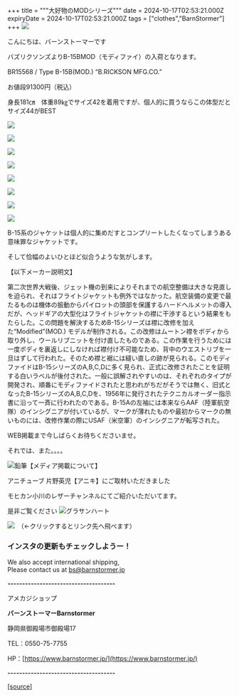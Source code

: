 +++
title = """大好物のMODシリーズ"""
date = 2024-10-17T02:53:21.000Z
expiryDate = 2024-10-17T02:53:21.000Z
tags = ["clothes","BarnStormer"]
+++
[![](https://stat.ameba.jp/user_images/20231023/16/barnstormer-go/b2/03/p/o0420015015354743273.png)](https://ameblo.jp/barnstormer-go/entry-12825670498.html)

こんにちは、バーンストーマーです

バズリクソンズよりB-15BMOD（モディファイ）の入荷となります。

BR15568 / Type B-15B(MOD.) “B.RICKSON MFG.CO.”　

お値段91300円（税込）

身長181㎝　体重89㎏でサイズ42を着用ですが、個人的に買うならこの体型だとサイズ44がBEST

[![](https://stat.ameba.jp/user_images/20241017/11/barnstormer-go/18/9f/j/o0486070015498931008.jpg)](https://stat.ameba.jp/user_images/20241017/11/barnstormer-go/18/9f/j/o0486070015498931008.jpg)

[![](https://stat.ameba.jp/user_images/20241017/11/barnstormer-go/8b/21/j/o0466070015498931010.jpg)](https://stat.ameba.jp/user_images/20241017/11/barnstormer-go/8b/21/j/o0466070015498931010.jpg)

[![](https://stat.ameba.jp/user_images/20241017/11/barnstormer-go/82/d2/j/o0466070015498931012.jpg)](https://stat.ameba.jp/user_images/20241017/11/barnstormer-go/82/d2/j/o0466070015498931012.jpg)

[![](https://stat.ameba.jp/user_images/20241017/11/barnstormer-go/a7/d3/j/o0466070015498931015.jpg)](https://stat.ameba.jp/user_images/20241017/11/barnstormer-go/a7/d3/j/o0466070015498931015.jpg)

[![](https://stat.ameba.jp/user_images/20241017/11/barnstormer-go/e2/33/j/o0466070015498931021.jpg)](https://stat.ameba.jp/user_images/20241017/11/barnstormer-go/e2/33/j/o0466070015498931021.jpg)

[![](https://stat.ameba.jp/user_images/20241017/11/barnstormer-go/d1/51/j/o0466070015498931018.jpg)](https://stat.ameba.jp/user_images/20241017/11/barnstormer-go/d1/51/j/o0466070015498931018.jpg)

[![](https://stat.ameba.jp/user_images/20241017/11/barnstormer-go/e7/c7/j/o0466070015498931020.jpg)](https://stat.ameba.jp/user_images/20241017/11/barnstormer-go/e7/c7/j/o0466070015498931020.jpg)

[![](https://stat.ameba.jp/user_images/20241017/11/barnstormer-go/77/b9/j/o0466070015498931019.jpg)](https://stat.ameba.jp/user_images/20241017/11/barnstormer-go/77/b9/j/o0466070015498931019.jpg)

B-15系のジャケットは個人的に集めだすとコンプリートしたくなってしまうある意味罪なジャケットです。

そして恰幅のよいひとほど似合うような気がします。

【以下メーカー説明文】

第二次世界大戦後、ジェット機の到来によりそれまでの航空整備は大きな見直しを迫られ、それはフライトジャケットも例外ではなかった。航空装備の変更で最たるものは機体の振動からパイロットの頭部を保護するハードヘルメットの導入だが、ヘッドギアの大型化はフライトジャケットの襟に干渉するという結果をもたらした。この問題を解決するためB-15シリーズは襟に改修を加えた“Modified”(MOD.) モデルが制作される。この改修はムートン襟をボディから取り外し、ウールリブニットを付け直したものである。この作業を行うためには一度ボディを裏返しにしなければ襟付け不可能なため、背中のウエストリブを一旦はずして行われた。そのため襟と裾には縫い直しの跡が見られる。このモディファイドはB-15シリーズのA,B,C,Dに多く見られ、正式に改修されたことを証明する白いラベルが後付された。一般に誤解されやすいのは、それぞれのタイプが開発され、順番にモディファイドされたと思われがちだがそうでは無く、旧式となったB-15シリーズのA,B,C,Dを、1956年に発行されたテクニカルオーダー指示書に沿って一斉に行われたのである。B-15Aの左袖には本来ならAAF（陸軍航空隊）のインシグニアが付いているが、マークが薄れたものや最初からマークの無いものには、改修作業の際にUSAF（米空軍）のインシグニアが転写された。

WEB掲載まで今しばらくお待ちくださいませ。

それでは、また。。。。

![鉛筆](https://stat100.ameba.jp/blog/ucs/img/char/char3/519.png)【メディア掲載について】

アニチューブ 片野英児【アニキ】にご取材いただきました

モヒカン小川のレザーチャンネルにてご紹介いただいてます。

是非ご覧ください ![グラサンハート](https://stat100.ameba.jp/blog/ucs/img/char/char3/148.png)

[![](https://stat.ameba.jp/user_images/20230412/16/barnstormer-go/6a/23/p/o0108010815269242493.png)](https://www.instagram.com/barnstormer_daily/)　（←クリックするとリンク先へ飛べます）

### インスタの更新もチェックしようー！

We also accept international shipping,  
Please contact us at bs@barnstormer.jp

**\-------------------------------------**

アメカジショップ

**バーンストーマーBarnstormer**

静岡県御殿場市御殿場17

TEL：0550-75-7755

HP：[https://www.barnstormer.jp/](https://www.barnstormer.jp/)

**\-------------------------------------**

[[source]](https://ameblo.jp/barnstormer-go/entry-12871591970.html)
